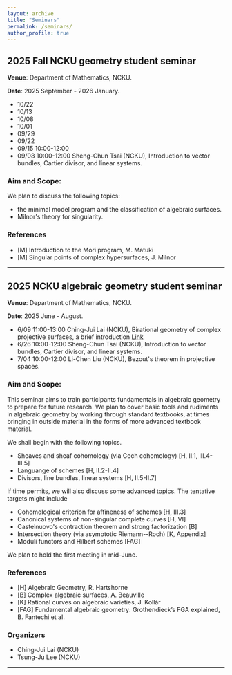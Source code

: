 ```yaml
---
layout: archive
title: "Seminars"
permalink: /seminars/
author_profile: true
---
```


## **2025 Fall NCKU geometry student seminar**
**Venue**: Department of Mathematics, NCKU.

**Date**: 2025 September - 2026 January.

 - 10/22
 - 10/13
 - 10/08
 - 10/01
 - 09/29
 - 09/22 
 - 09/15 10:00-12:00 
 - 09/08 10:00-12:00 Sheng-Chun Tsai (NCKU), Introduction to vector bundles, Cartier divisor, and linear systems.

### **Aim and Scope**:

We plan to discuss the following topics:
- the minimal model program and the classification of algebraic surfaces.
- Milnor's theory for singularity.


### **References**
 - [M] Introduction to the Mori program, M. Matuki
 - [M] Singular points of complex hypersurfaces, J. Milnor
 
<hr style="border:1.5px solid gray">

## **2025 NCKU algebraic geometry student seminar**
**Venue**: Department of Mathematics, NCKU.

**Date**: 2025 June - August.

 - 6/09 11:00-13:00 Ching-Jui Lai (NCKU), Birational geometry of complex projective surfaces, a brief introduction [Link](https://math.ncku.edu.tw/p/406-1221-283478,r3765.php?Lang=zh-tw)
 - 6/26 10:00-12:00 Sheng-Chun Tsai (NCKU), Introduction to vector bundles, Cartier divisor, and linear systems.
 - 7/04 10:00-12:00 Li-Chen Liu (NCKU), Bezout's theorem in projective spaces.

### **Aim and Scope**:

This seminar aims to train participants fundamentals in
algebraic geometry to prepare for future research.
We plan to cover basic tools and rudiments in algebraic geometry
by working through standard textbooks, at times bringing 
in outside material in the forms of more advanced textbook material. 

We shall begin with the following topics.

 - Sheaves and sheaf cohomology (via Cech cohomology) [H, II.1, III.4-III.5]
 - Languange of schemes [H, II.2-II.4]
 - Divisors, line bundles, linear systems [H, II.5-II.7]

If time permits, we will also discuss some advanced topics. The tentative targets might include

 - Cohomological criterion for affineness of schemes [H, III.3]
 - Canonical systems of non-singular complete curves [H, VI]
 - Castelnuovo's contraction theorem and strong factorization [B]
 - Intersection theory (via asymptotic Riemann--Roch) [K, Appendix]
 - Moduli functors and Hilbert schemes [FAG]

We plan to hold the first meeting in mid-June. 

### **References**
 - [H] Algebraic Geometry, R. Hartshorne
 - [B] Complex algebraic surfaces, A. Beauville
 - [K] Rational curves on algebraic varieties, J. Kollár
 - [FAG] Fundamental algebraic geometry: Grothendieck’s FGA explained, B. Fantechi et al.

### **Organizers**
 - Ching-Jui Lai (NCKU)
 - Tsung-Ju Lee (NCKU)

<hr style="border:1.5px solid gray">


